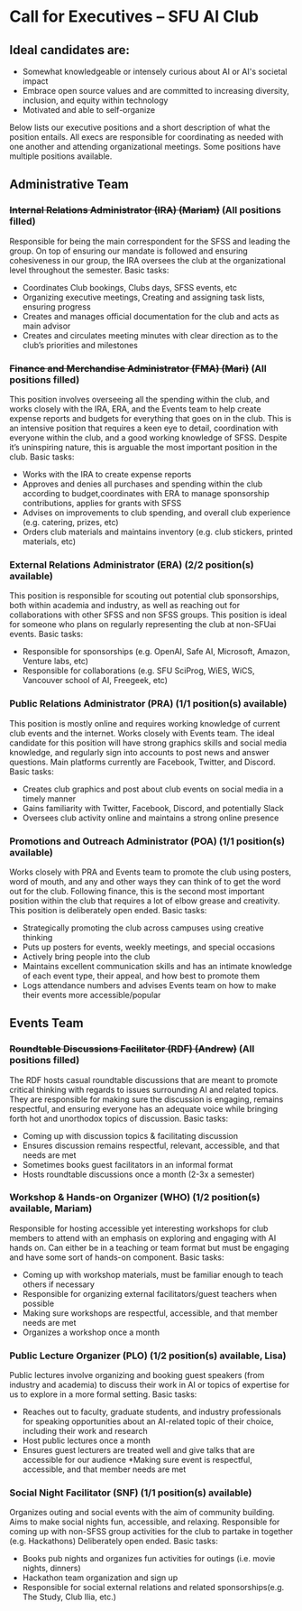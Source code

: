 # Call for Executives – SFU AI Club

## Ideal candidates are:
* Somewhat knowledgeable or intensely curious about AI or AI's societal impact
* Embrace open source values and are committed to increasing diversity, inclusion, and equity
within technology
* Motivated and able to self-organize

Below lists our executive positions and a short description of what the position entails. All execs are responsible for coordinating as needed with one another and attending organizational meetings. Some positions have multiple positions available.

## Administrative Team

### ~~Internal Relations Administrator (IRA) (Mariam)~~ (All positions filled)
Responsible for being the main correspondent for the SFSS and leading the group. On top of ensuring our mandate is followed and ensuring cohesiveness in our group, the IRA oversees the club at the organizational level throughout the semester.
Basic tasks:
* Coordinates Club bookings, Clubs days, SFSS events, etc
* Organizing executive meetings, Creating and assigning task lists, ensuring progress
* Creates and manages official documentation for the club and acts as main advisor
* Creates and circulates meeting minutes with clear direction as to the club’s priorities and milestones

### ~~Finance and Merchandise Administrator (FMA) (Mari)~~ (All positions filled)
This position involves overseeing all the spending within the club, and works closely with the IRA, ERA, and the Events team to help create expense reports and budgets for everything that goes on in the club. This is an intensive position that requires a keen eye to detail, coordination with everyone within the club, and a good working knowledge of SFSS. Despite it’s uninspiring nature, this is arguable the most important position in the club.
Basic tasks:
* Works with the IRA to create expense reports
* Approves and denies all purchases and spending within the club according to budget,coordinates with ERA to manage sponsorship contributions, applies for grants with SFSS
* Advises on improvements to club spending, and overall club experience (e.g. catering, prizes, etc)
* Orders club materials and maintains inventory (e.g. club stickers, printed materials, etc)

### External Relations Administrator (ERA) (2/2 position(s) available)
This position is responsible for scouting out potential club sponsorships, both within academia and industry, as well as reaching out for collaborations with other SFSS and non SFSS groups. This position is ideal for someone who plans on regularly representing the club at non-SFUai events.
Basic tasks:
* Responsible for sponsorships (e.g. OpenAI, Safe AI, Microsoft, Amazon, Venture labs, etc)
* Responsible for collaborations (e.g. SFU SciProg, WiES, WiCS, Vancouver school of AI, Freegeek, etc)

### Public Relations Administrator (PRA) (1/1 position(s) available)
This position is mostly online and requires working knowledge of current club events and the internet. Works closely with Events team. The ideal candidate for this position will have strong graphics skills and social media knowledge, and regularly sign into accounts to post news and answer questions. Main platforms currently are Facebook, Twitter, and Discord.
Basic tasks:
* Creates club graphics and post about club events on social media in a timely manner
* Gains familiarity with Twitter, Facebook, Discord, and potentially Slack
* Oversees club activity online and maintains a strong online presence

### Promotions and Outreach Administrator (POA) (1/1 position(s) available)
Works closely with PRA and Events team to promote the club using posters, word of mouth, and any and other ways they can think of to get the word out for the club. Following finance, this is the second most important position within the club that requires a lot of elbow grease and creativity. This position is deliberately open ended.
Basic tasks:
* Strategically promoting the club across campuses using creative thinking
* Puts up posters for events, weekly meetings, and special occasions
* Actively bring people into the club
* Maintains excellent communication skills and has an intimate knowledge of each event
type, their appeal, and how best to promote them
* Logs attendance numbers and advises Events team on how to make their events more
accessible/popular

## Events Team

### ~~Roundtable Discussions Facilitator (RDF) (Andrew)~~ (All positions filled)
The RDF hosts casual roundtable discussions that are meant to promote critical thinking with regards to issues surrounding AI and related topics. They are responsible for making sure the discussion is engaging, remains respectful, and ensuring everyone has an adequate voice while bringing forth hot and unorthodox topics of discussion.
Basic tasks:
* Coming up with discussion topics & facilitating discussion
* Ensures discussion remains respectful, relevant, accessible, and that needs are met 
* Sometimes books guest facilitators in an informal format
* Hosts roundtable discussions once a month (2-3x a semester)

### Workshop & Hands-on Organizer (WHO) (1/2 position(s) available, Mariam) 
Responsible for hosting accessible yet interesting workshops for club members to attend with an emphasis on exploring and engaging with AI hands on. Can either be in a teaching or team format but must be engaging and have some sort of hands-on component.
Basic tasks:
* Coming up with workshop materials, must be familiar enough to teach others if necessary
* Responsible for organizing external facilitators/guest teachers when possible
* Making sure workshops are respectful, accessible, and that member needs are met 
* Organizes a workshop once a month

### Public Lecture Organizer (PLO) (1/2 position(s) available, Lisa)
Public lectures involve organizing and booking guest speakers (from industry and academia) to discuss their work in AI or topics of expertise for us to explore in a more formal setting.
Basic tasks:
* Reaches out to faculty, graduate students, and industry professionals for speaking opportunities about an AI-related topic of their choice, including their work and research
* Host public lectures once a month
* Ensures guest lecturers are treated well and give talks that are accessible for our audience 
*Making sure event is respectful, accessible, and that member needs are met

### Social Night Facilitator (SNF) (1/1 position(s) available)
Organizes outing and social events with the aim of community building. Aims to make social nights fun, accessible, and relaxing. Responsible for coming up with non-SFSS group activities for the club to partake in together (e.g. Hackathons) Deliberately open ended.
Basic tasks:
* Books pub nights and organizes fun activities for outings (i.e. movie nights, dinners) 
* Hackathon team organization and sign up
* Responsible for social external relations and related sponsorships(e.g. The Study, Club Ilia, etc.)


